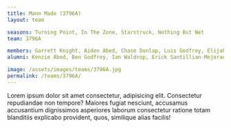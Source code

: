 ```yaml
---
title: Mann Made (3796A)
layout: team

seasons: Turning Point, In The Zone, Starstruck, Nothing But Net
team: 3796A

members: Garrett Knight, Aiden Abed, Chase Dunlap, Luis Godfrey, Elijah Leblanc, Christopher Rodriguez
alumni: Kenzie Abed, Ben Godfrey, Ian Waldrop, Erick Santillian-Mejorada

image: /assets/images/teams/3796A.jpg
permalink: /teams/3796A/
---
```


Lorem ipsum dolor sit amet consectetur, adipisicing elit. Consectetur repudiandae non tempore? Maiores fugiat nesciunt, accusamus accusantium dignissimos asperiores laborum consectetur ratione totam blanditiis explicabo provident, quos, similique alias facilis!